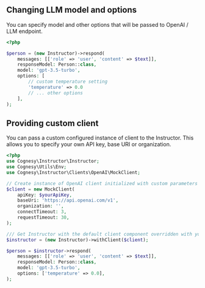 ## Changing LLM model and options

You can specify model and other options that will be passed to OpenAI / LLM endpoint.

```php
<?php

$person = (new Instructor)->respond(
    messages: [['role' => 'user', 'content' => $text]],
    responseModel: Person::class,
    model: 'gpt-3.5-turbo',
    options: [
        // custom temperature setting
        'temperature' => 0.0
        // ... other options
    ],
);
```


## Providing custom client

You can pass a custom configured instance of client to the Instructor. This allows you to specify your own API key, base URI or organization.

```php
<?php
use Cognesy\Instructor\Instructor;
use Cognesy\Utils\Env;
use Cognesy\Instructor\Clients\OpenAI\MockClient;

// Create instance of OpenAI client initialized with custom parameters
$client = new MockClient(
    apiKey: $yourApiKey,
    baseUri: 'https://api.openai.com/v1',
    organization: '',
    connectTimeout: 3,
    requestTimeout: 30,
);

/// Get Instructor with the default client component overridden with your own
$instructor = (new Instructor)->withClient($client);

$person = $instructor->respond(
    messages: [['role' => 'user', 'content' => $text]],
    responseModel: Person::class,
    model: 'gpt-3.5-turbo',
    options: ['temperature' => 0.0],
);
```
